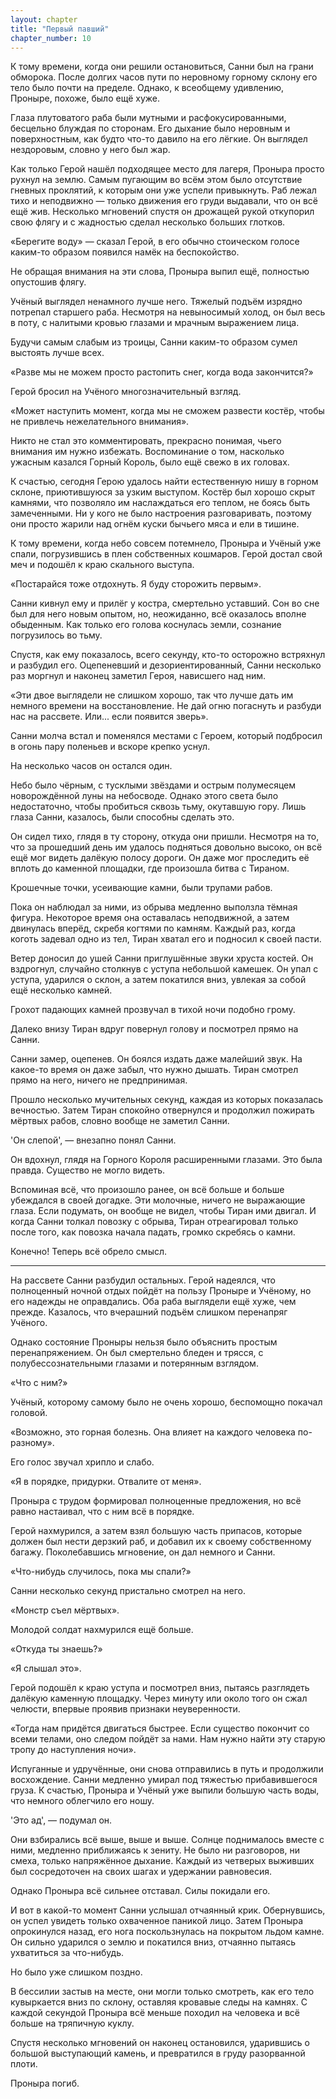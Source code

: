 ```yaml
---
layout: chapter
title: "Первый павший"
chapter_number: 10
---
```


К тому времени, когда они решили остановиться, Санни был на грани обморока. После долгих часов пути по неровному горному склону его тело было почти на пределе. Однако, к всеобщему удивлению, Проныре, похоже, было ещё хуже.

Глаза плутоватого раба были мутными и расфокусированными, бесцельно блуждая по сторонам. Его дыхание было неровным и поверхностным, как будто что-то давило на его лёгкие. Он выглядел нездоровым, словно у него был жар.

Как только Герой нашёл подходящее место для лагеря, Проныра просто рухнул на землю. Самым пугающим во всём этом было отсутствие гневных проклятий, к которым они уже успели привыкнуть. Раб лежал тихо и неподвижно — только движения его груди выдавали, что он всё ещё жив. Несколько мгновений спустя он дрожащей рукой откупорил свою флягу и с жадностью сделал несколько больших глотков.

«Берегите воду» — сказал Герой, в его обычно стоическом голосе каким-то образом появился намёк на беспокойство.

Не обращая внимания на эти слова, Проныра выпил ещё, полностью опустошив флягу.

Учёный выглядел ненамного лучше него. Тяжелый подъём изрядно потрепал старшего раба. Несмотря на невыносимый холод, он был весь в поту, с налитыми кровью глазами и мрачным выражением лица.

Будучи самым слабым из троицы, Санни каким-то образом сумел выстоять лучше всех.

«Разве мы не можем просто растопить снег, когда вода закончится?»

Герой бросил на Учёного многозначительный взгляд.

«Может наступить момент, когда мы не сможем развести костёр, чтобы не привлечь нежелательного внимания».

Никто не стал это комментировать, прекрасно понимая, чьего внимания им нужно избежать. Воспоминание о том, насколько ужасным казался Горный Король, было ещё свежо в их головах.

К счастью, сегодня Герою удалось найти естественную нишу в горном склоне, приютившуюся за узким выступом. Костёр был хорошо скрыт камнями, что позволяло им наслаждаться его теплом, не боясь быть замеченными. Ни у кого не было настроения разговаривать, поэтому они просто жарили над огнём куски бычьего мяса и ели в тишине.

К тому времени, когда небо совсем потемнело, Проныра и Учёный уже спали, погрузившись в плен собственных кошмаров. Герой достал свой меч и подошёл к краю скального выступа.

«Постарайся тоже отдохнуть. Я буду сторожить первым».

Санни кивнул ему и прилёг у костра, смертельно уставший. Сон во сне был для него новым опытом, но, неожиданно, всё оказалось вполне обыденным. Как только его голова коснулась земли, сознание погрузилось во тьму.

Спустя, как ему показалось, всего секунду, кто-то осторожно встряхнул и разбудил его. Оцепеневший и дезориентированный, Санни несколько раз моргнул и наконец заметил Героя, нависшего над ним.

«Эти двое выглядели не слишком хорошо, так что лучше дать им немного времени на восстановление. Не дай огню погаснуть и разбуди нас на рассвете. Или... если появится зверь».

Санни молча встал и поменялся местами с Героем, который подбросил в огонь пару поленьев и вскоре крепко уснул.

На несколько часов он остался один.

Небо было чёрным, с тусклыми звёздами и острым полумесяцем новорождённой луны на небосводе. Однако этого света было недостаточно, чтобы пробиться сквозь тьму, окутавшую гору. Лишь глаза Санни, казалось, были способны сделать это.

Он сидел тихо, глядя в ту сторону, откуда они пришли. Несмотря на то, что за прошедший день им удалось подняться довольно высоко, он всё ещё мог видеть далёкую полосу дороги. Он даже мог проследить её вплоть до каменной площадки, где произошла битва с Тираном.

Крошечные точки, усеивающие камни, были трупами рабов.

Пока он наблюдал за ними, из обрыва медленно выползла тёмная фигура. Некоторое время она оставалась неподвижной, а затем двинулась вперёд, скребя когтями по камням. Каждый раз, когда коготь задевал одно из тел, Тиран хватал его и подносил к своей пасти.

Ветер доносил до ушей Санни приглушённые звуки хруста костей. Он вздрогнул, случайно столкнув с уступа небольшой камешек. Он упал с уступа, ударился о склон, а затем покатился вниз, увлекая за собой ещё несколько камней.

Грохот падающих камней прозвучал в тихой ночи подобно грому.

Далеко внизу Тиран вдруг повернул голову и посмотрел прямо на Санни.

Санни замер, оцепенев. Он боялся издать даже малейший звук. На какое-то время он даже забыл, что нужно дышать. Тиран смотрел прямо на него, ничего не предпринимая.

Прошло несколько мучительных секунд, каждая из которых показалась вечностью. Затем Тиран спокойно отвернулся и продолжил пожирать мёртвых рабов, словно вообще не заметил Санни.

'Он слепой', — внезапно понял Санни.

Он вдохнул, глядя на Горного Короля расширенными глазами. Это была правда. Существо не могло видеть.

Вспоминая всё, что произошло ранее, он всё больше и больше убеждался в своей догадке. Эти молочные, ничего не выражающие глаза. Если подумать, он вообще не видел, чтобы Тиран ими двигал. И когда Санни толкал повозку с обрыва, Тиран отреагировал только после того, как повозка начала падать, громко скребясь о камни.

Конечно! Теперь всё обрело смысл.

***

На рассвете Санни разбудил остальных. Герой надеялся, что полноценный ночной отдых пойдёт на пользу Проныре и Учёному, но его надежды не оправдались. Оба раба выглядели ещё хуже, чем прежде. Казалось, что вчерашний подъём слишком перенапряг Учёного.

Однако состояние Проныры нельзя было объяснить простым перенапряжением. Он был смертельно бледен и трясся, с полубессознательными глазами и потерянным взглядом.

«Что с ним?»

Учёный, которому самому было не очень хорошо, беспомощно покачал головой.

«Возможно, это горная болезнь. Она влияет на каждого человека по-разному».

Его голос звучал хрипло и слабо.

«Я в порядке, придурки. Отвалите от меня».

Проныра с трудом формировал полноценные предложения, но всё равно настаивал, что с ним всё в порядке.

Герой нахмурился, а затем взял большую часть припасов, которые должен был нести дерзкий раб, и добавил их к своему собственному багажу. Поколебавшись мгновение, он дал немного и Санни.

«Что-нибудь случилось, пока мы спали?»

Санни несколько секунд пристально смотрел на него.

«Монстр съел мёртвых».

Молодой солдат нахмурился ещё больше.

«Откуда ты знаешь?»

«Я слышал это».

Герой подошёл к краю уступа и посмотрел вниз, пытаясь разглядеть далёкую каменную площадку. Через минуту или около того он сжал челюсти, впервые проявив признаки неуверенности.

«Тогда нам придётся двигаться быстрее. Если существо покончит со всеми телами, оно следом пойдёт за нами. Нам нужно найти эту старую тропу до наступления ночи».

Испуганные и удручённые, они снова отправились в путь и продолжили восхождение. Санни медленно умирал под тяжестью прибавившегося груза. К счастью, Проныра и Учёный уже выпили большую часть воды, что немного облегчило его ношу.

'Это ад', — подумал он.

Они взбирались всё выше, выше и выше. Солнце поднималось вместе с ними, медленно приближаясь к зениту. Не было ни разговоров, ни смеха, только напряжённое дыхание. Каждый из четверых выживших был сосредоточен на своих шагах и удержании равновесия.

Однако Проныра всё сильнее отставал. Силы покидали его.

И вот в какой-то момент Санни услышал отчаянный крик. Обернувшись, он успел увидеть только охваченное паникой лицо. Затем Проныра опрокинулся назад, его нога поскользнулась на покрытом льдом камне. Он сильно ударился о землю и покатился вниз, отчаянно пытаясь ухватиться за что-нибудь.

Но было уже слишком поздно.

В бессилии застыв на месте, они могли только смотреть, как его тело кувыркается вниз по склону, оставляя кровавые следы на камнях. С каждой секундой Проныра всё меньше походил на человека и всё больше на тряпичную куклу.

Спустя несколько мгновений он наконец остановился, ударившись о большой выступающий камень, и превратился в груду разорванной плоти.

Проныра погиб.